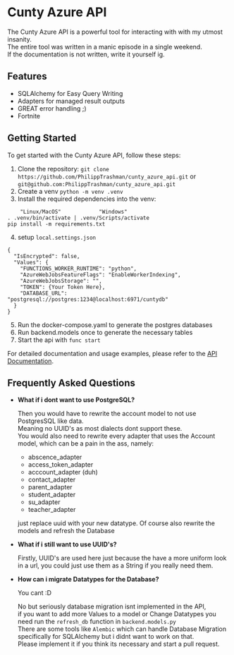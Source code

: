 # Cunty Azure API

The Cunty Azure API is a powerful tool for interacting with with my utmost insanity.  
The entire tool was written in a manic episode in a single weekend.  
If the documentation is not written, write it yourself ig.  


## Features

- SQLAlchemy for Easy Query Writing
- Adapters for managed result outputs
- GREAT error handling ;)  
- Fortnite

## Getting Started

To get started with the Cunty Azure API, follow these steps:

1. Clone the repository: `git clone https://github.com/PhilippTrashman/cunty_azure_api.git` or `git@github.com:PhilippTrashman/cunty_azure_api.git`
2. Create a venv `python -m venv .venv`
3. Install the required dependencies into the venv:
```
    "Linux/MacOS"            "Windows"
. .venv/bin/activate | .venv/Scripts/activate
pip install -m requirements.txt
```
4. setup `local.settings.json` 
```
{
  "IsEncrypted": false,
  "Values": {
    "FUNCTIONS_WORKER_RUNTIME": "python",
    "AzureWebJobsFeatureFlags": "EnableWorkerIndexing",
    "AzureWebJobsStorage": "",
    "TOKEN": {Your Token Here},
    "DATABASE_URL": "postgresql://postgres:1234@localhost:6971/cuntydb"
  }
}
```
5. Run the docker-compose.yaml to generate the postgres databases
6. Run backend.models once to generate the necessary tables
7. Start the api with `func start` 

For detailed documentation and usage examples, please refer to the [API Documentation](./docs/api.md).


## Frequently Asked Questions
- __What if i dont want to use PostgreSQL?__

    Then you would have to rewrite the account model to not use PostgresSQL like data.  
    Meaning no UUID's as most dialects dont support these.  
    You would also need to rewrite every adapter that uses the Account model, which can be a pain in the ass, namely:

    - abscence_adapter
    - access_token_adapter
    - acccount_adapter (duh)
    - contact_adapter
    - parent_adapter
    - student_adapter
    - su_adapter
    - teacher_adapter

    just replace uuid with your new datatype. Of course also rewrite the models and refresh the Database 

- __What if i still want to use UUID's?__

    Firstly, UUID's are used here just because the have a more uniform look in a url, you could just use them as a String if you really need them.  

- __How can i migrate Datatypes for the Database?__

    You cant :D  
      
    No but seriously database migration isnt implemented in the API,   
    if you want to add more Values to a model or Change Datatypes you need run the `refresh_db` function in `backend.models.py`  
    There are some tools like `Alembic` which can handle Database Migration specifically for SQLAlchemy but i didnt want to work on that.  
    Please implement it if you think its necessary and start a pull request.


